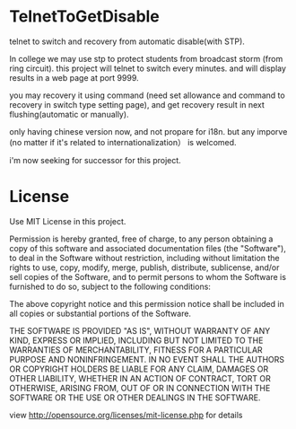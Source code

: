 TelnetToGetDisable
==================

telnet to switch and recovery from automatic disable(with STP).

In college we may use stp to protect students from broadcast storm (from ring circuit). this project will telnet to switch every minutes. and will display results in a web page at port 9999.

you may recovery it using command (need set allowance and command to recovery in switch type setting page), and get recovery result in next flushing(automatic or manually).

only having chinese version now, and not propare for i18n. but any imporve (no matter if it's related to internationalization） is welcomed.

i'm now seeking for successor for this project.

License
==================
Use MIT License in this project.

Permission is hereby granted, free of charge, to any person obtaining a copy of this software and associated documentation files (the "Software"), to deal in the Software without restriction, including without limitation the rights to use, copy, modify, merge, publish, distribute, sublicense, and/or sell copies of the Software, and to permit persons to whom the Software is furnished to do so, subject to the following conditions:

The above copyright notice and this permission notice shall be included in all copies or substantial portions of the Software.

THE SOFTWARE IS PROVIDED "AS IS", WITHOUT WARRANTY OF ANY KIND, EXPRESS OR IMPLIED, INCLUDING BUT NOT LIMITED TO THE WARRANTIES OF MERCHANTABILITY, FITNESS FOR A PARTICULAR PURPOSE AND NONINFRINGEMENT. IN NO EVENT SHALL THE AUTHORS OR COPYRIGHT HOLDERS BE LIABLE FOR ANY CLAIM, DAMAGES OR OTHER LIABILITY, WHETHER IN AN ACTION OF CONTRACT, TORT OR OTHERWISE, ARISING FROM, OUT OF OR IN CONNECTION WITH THE SOFTWARE OR THE USE OR OTHER DEALINGS IN THE SOFTWARE.

view http://opensource.org/licenses/mit-license.php for details
